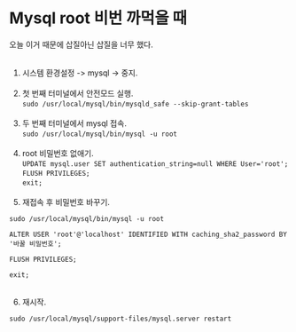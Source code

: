 # Mysql root 비번 까먹을 때

오늘 이거 때문에 삽질아닌 삽질을 너무 했다. <br><br>

1. 시스템 환경설정 -> mysql -> 중지. <br><br>
2. 첫 번째 터미널에서 안전모드 실행. <br>
`sudo /usr/local/mysql/bin/mysqld_safe --skip-grant-tables` <br><br>
3. 두 번째 터미널에서 mysql 접속.<br>
`sudo /usr/local/mysql/bin/mysql -u root`<br><br>
4. root 비밀번호 없애기.<br>
`UPDATE mysql.user SET authentication_string=null WHERE User='root';`<br>
`FLUSH PRIVILEGES;`<br>
`exit;`<br><br>
5. 재접속 후 비밀번호 바꾸기.<br>

`sudo /usr/local/mysql/bin/mysql -u root`<br>

`ALTER USER 'root'@'localhost' IDENTIFIED WITH caching_sha2_password BY '바꿀 비밀번호';`<br>

`FLUSH PRIVILEGES;`<br>

`exit;`<br><br>

6. 재시작.

`sudo /usr/local/mysql/support-files/mysql.server restart`<br><br>

